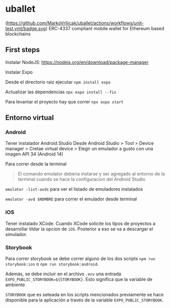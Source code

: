 # uballet


(https://github.com/MarkoVrljicak/uballet/actions/workflows/unit-test.yml/badge.svg)
ERC-4337 compliant mobile wallet for Ethereum based blockchains


## First steps 

Instalar NodeJS: https://nodejs.org/en/download/package-manager

Instalar Expo

Desde el directorio raiz ejecutar `npm install expo`

Actualizar las dependencias `npx expo install --fix`

Para levantar el proyecto hay que correr `npx expo start`

## Entorno virtual

### Android 

Tener instalador Android Studio
Desde Android Studio > Tool > Device manager > Cretae virtual device > Elegir un emulador a gusto con una imagen API 34 (Android 14)

Para correr desde la terminal

> El comando emulator deberia instarse y ser agregado al entorno de la terminal cuando se hace la configuracion del Android Studio

`emulator -list-avds` para ver el listado de emuladores instalados

`emulator -avd $NOMBRE` para correr el emulador desde terminal 

### iOS

Tener instalado XCode. Cuando XCode solicite los tipos de proyectos a desarrollar tildar la opcion de `iOS`. Posterior a eso se va a descargar el simulador.

### Storybook

Para correr storybook se debe correr alguno de los dos scripts `npm run storybook:ios` o `npm run storybook:android`.

Además, se debe incluir en el archivo `.env` una entrada `EXPO_PUBLIC_STORYBOOK=${STORYBOOK}`. Esto significa que la variable de ambiente

`STORYBOOK` que es seteada en los scripts mencionados previamente se hace disponible para la aplicación a través de la variable `EXPO_PUBLIC_STORYBOOK`.